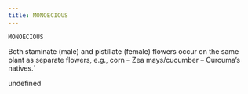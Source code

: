 ```yaml
---
title: MONOECIOUS
---
```

`MONOECIOUS`

Both staminate (male) and pistillate (female) flowers occur on the same plant as separate flowers, e.g., corn – Zea mays/cucumber – Curcuma’s natives.`

undefined